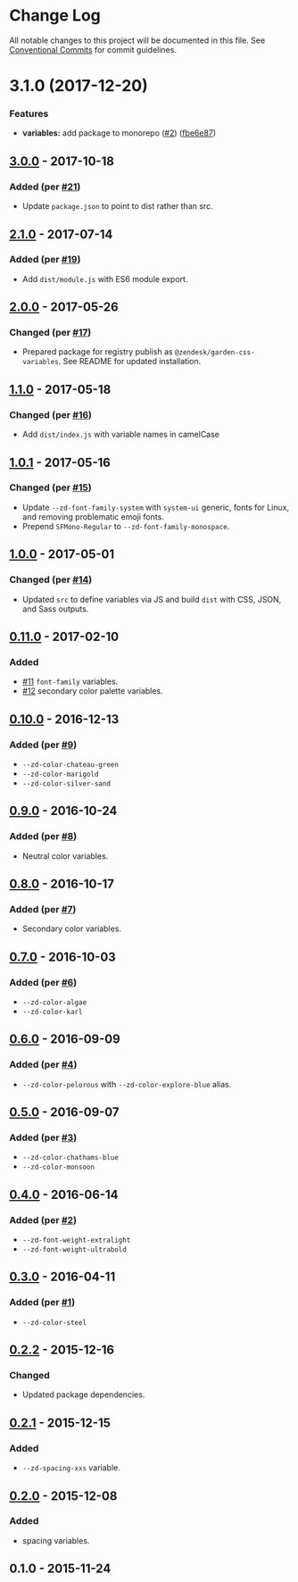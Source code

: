 # Change Log

All notable changes to this project will be documented in this file.
See [Conventional Commits](https://conventionalcommits.org) for commit guidelines.

<a name="3.1.0"></a>
# 3.1.0 (2017-12-20)


### Features

* **variables:** add package to monorepo ([#2](https://github.com/zendeskgarden/css-components/issues/2)) ([fbe6e87](https://github.com/zendeskgarden/css-components/commit/fbe6e87))




## [3.0.0] - 2017-10-18
### Added (per [#21](https://github.com/zendeskgarden/css-variables/pull/21))
- Update `package.json` to point to dist rather than src.

## [2.1.0] - 2017-07-14
### Added (per [#19](https://github.com/zendeskgarden/css-variables/pull/19))
- Add `dist/module.js` with ES6 module export.

## [2.0.0] - 2017-05-26
### Changed (per [#17](https://github.com/zendeskgarden/css-variables/pull/17))
- Prepared package for registry publish as
`@zendesk/garden-css-variables`. See README for updated installation.

## [1.1.0] - 2017-05-18
### Changed (per [#16](https://github.com/zendeskgarden/css-variables/pull/16))
- Add `dist/index.js` with variable names in camelCase

## [1.0.1] - 2017-05-16
### Changed (per [#15](https://github.com/zendeskgarden/css-variables/pull/15))
- Update `--zd-font-family-system` with `system-ui` generic, fonts for
Linux, and removing problematic emoji fonts.
- Prepend `SFMono-Regular` to `--zd-font-family-monospace`.

## [1.0.0] - 2017-05-01
### Changed (per [#14](https://github.com/zendeskgarden/css-variables/pull/14))
- Updated `src` to define variables via JS and build `dist` with CSS,
JSON, and Sass outputs.

## [0.11.0] - 2017-02-10
### Added
- [#11](https://github.com/zendeskgarden/css-variables/pull/11)
`font-family` variables.
- [#12](https://github.com/zendeskgarden/css-variables/pull/12)
secondary color palette variables.

## [0.10.0] - 2016-12-13
### Added (per [#9](https://github.com/zendeskgarden/css-variables/pull/9))
- `--zd-color-chateau-green`
- `--zd-color-marigold`
- `--zd-color-silver-sand`

## [0.9.0] - 2016-10-24
### Added (per [#8](https://github.com/zendeskgarden/css-variables/pull/8))
- Neutral color variables.

## [0.8.0] - 2016-10-17
### Added (per [#7](https://github.com/zendeskgarden/css-variables/pull/7))
- Secondary color variables.

## [0.7.0] - 2016-10-03
### Added (per [#6](https://github.com/zendeskgarden/css-variables/pull/6))
- `--zd-color-algae`
- `--zd-color-karl`

## [0.6.0] - 2016-09-09
### Added (per [#4](https://github.com/zendeskgarden/css-variables/pull/4))
- `--zd-color-pelorous` with `--zd-color-explore-blue` alias.

## [0.5.0] - 2016-09-07
### Added (per [#3](https://github.com/zendeskgarden/css-variables/pull/3))
- `--zd-color-chathams-blue`
- `--zd-color-monsoon`

## [0.4.0] - 2016-06-14
### Added (per [#2](https://github.com/zendeskgarden/css-variables/pull/2))
- `--zd-font-weight-extralight`
- `--zd-font-weight-ultrabold`

## [0.3.0] - 2016-04-11
### Added (per [#1](https://github.com/zendeskgarden/css-variables/pull/1))
- `--zd-color-steel`

## [0.2.2] - 2015-12-16
### Changed
- Updated package dependencies.

## [0.2.1] - 2015-12-15
### Added
- `--zd-spacing-xxs` variable.

## [0.2.0] - 2015-12-08
### Added
- spacing variables.

## 0.1.0 - 2015-11-24

[3.0.0]: https://github.com/zendeskgarden/css-variables/compare/v2.1.0...v3.0.0
[2.1.0]: https://github.com/zendeskgarden/css-variables/compare/v2.0.0...v2.1.0
[2.0.0]: https://github.com/zendeskgarden/css-variables/compare/1.1.0...v2.0.0
[1.1.0]: https://github.com/zendeskgarden/css-variables/compare/1.0.1...1.1.0
[1.0.1]: https://github.com/zendeskgarden/css-variables/compare/1.0.0...1.0.1
[1.0.0]: https://github.com/zendeskgarden/css-variables/compare/0.11.0...1.0.0
[0.11.0]: https://github.com/zendeskgarden/css-variables/compare/0.10.0...0.11.0
[0.10.0]: https://github.com/zendeskgarden/css-variables/compare/0.9.0...0.10.0
[0.9.0]: https://github.com/zendeskgarden/css-variables/compare/0.8.0...0.9.0
[0.8.0]: https://github.com/zendeskgarden/css-variables/compare/0.7.0...0.8.0
[0.7.0]: https://github.com/zendeskgarden/css-variables/compare/0.6.0...0.7.0
[0.6.0]: https://github.com/zendeskgarden/css-variables/compare/0.5.0...0.6.0
[0.5.0]: https://github.com/zendeskgarden/css-variables/compare/0.4.0...0.5.0
[0.4.0]: https://github.com/zendeskgarden/css-variables/compare/0.3.0...0.4.0
[0.3.0]: https://github.com/zendeskgarden/css-variables/compare/0.2.0...0.3.0
[0.2.2]: https://github.com/zendeskgarden/css-variables/compare/0.2.1...0.2.2
[0.2.1]: https://github.com/zendeskgarden/css-variables/compare/0.2.0...0.2.1
[0.2.0]: https://github.com/zendeskgarden/css-variables/compare/0.1.0...0.2.0
